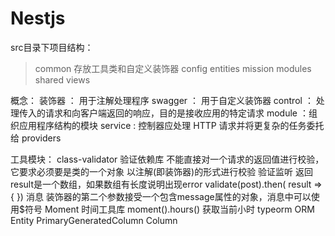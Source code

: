 # Nestjs

src目录下项目结构：

> common  存放工具类和自定义装饰器
> config
> entities
> mission
> modules
> shared
> views

概念：
    装饰器 ： 用于注解处理程序
    swagger ： 用于自定义装饰器
    control ： 处理传入的请求和向客户端返回的响应，目的是接收应用的特定请求
    module ：组织应用程序结构的模块
    service : 控制器应处理 HTTP 请求并将更复杂的任务委托给 providers


工具模块：
    class-validator 验证依赖库 
        不能直接对一个请求的返回值进行校验，它要求必须要是类的一个对象
        以注解(即装饰器)的形式进行校验
        验证监听 
            返回result是一个数组，如果数组有长度说明出现error
            validate(post).then( result => { })
        消息 装饰器的第二个参数接受一个包含message属性的对象，消息中可以使用$符号
    Moment 时间工具库
        moment().hours() 获取当前小时
    typeorm ORM
        Entity
            PrimaryGeneratedColumn
            Column